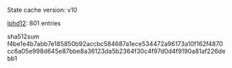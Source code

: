 State cache version: v10

[lphd12](https://github.com/lphd12): 801 entries

sha512sum f4be1e4b7abb7e185850b92accbc584687a1ece534472a96173a10f162f4870cc6a05e998d645e87bbe8a36123da5b2364f30c4f97d0d4f9190a81af226debb1
